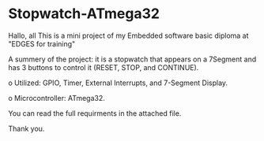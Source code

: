 # Stopwatch-ATmega32

Hallo, all
This is a mini project of my Embedded software basic diploma at "EDGES for training"

A summery of the project: it is a stopwatch that appears on a 7Segment and has 3 buttons to control it (RESET, STOP, and CONTINUE).

o	Utilized: GPIO, Timer, External Interrupts, and 7-Segment Display.

o	Microcontroller: ATmega32.

You can read the full requirments in the attached file.

Thank you.
